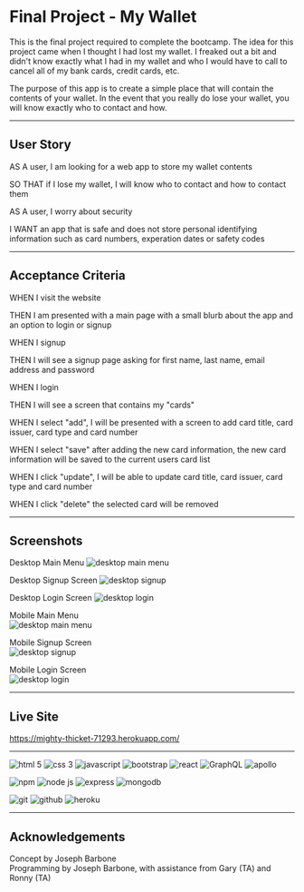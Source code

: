 # Final Project - My Wallet
This is the final project required to complete the bootcamp. The idea for this project came when I thought I had lost my wallet. I freaked out a bit and didn't know exactly what I had in my wallet and who I would have to call to cancel all of my bank cards, credit cards, etc.  

The purpose of this app is to create a simple place that will contain the contents of your wallet. In the event that you really do lose your wallet, you will know exactly who to contact and how.

---

## User Story

AS A user, I am looking for a web app to store my wallet contents  

SO THAT if I lose my wallet, I will know who to contact and how to contact them  

AS A user, I worry about security  

I WANT an app that is safe and does not store personal identifying information such as card numbers, experation dates or safety codes

---

## Acceptance Criteria

WHEN I visit the website  

THEN I am presented with a main page with a small blurb about the app and an option to login or signup   

WHEN I signup  

THEN I will see a signup page asking for first name, last name, email address and password  

WHEN I login    

THEN I will see a screen that contains my "cards"  

WHEN I select "add", I will be presented with a screen to add card title, card issuer, card type and card number  

WHEN I select "save" after adding the new card information, the new card information will be saved to the current users card list  

WHEN I click "update", I will be able to update card title, card issuer, card type and card number  

WHEN I click "delete" the selected card will be removed

---

## Screenshots

Desktop Main Menu
![desktop main menu](/images/screenshot-desktop-mainmenu.jpg)

Desktop Signup Screen
![desktop signup](/images/screenshot-desktop-signup.jpg)

Desktop Login Screen
![desktop login](/images/screenshot-desktop-login.jpg)

Mobile Main Menu  
![desktop main menu](/images/screenshot-mobile-mainmenu.jpg)

Mobile Signup Screen  
![desktop signup](/images/screenshot-mobile-signup.jpg)

Mobile Login Screen  
![desktop login](/images/screenshot-mobile-login.jpg)

---

## Live Site

https://mighty-thicket-71293.herokuapp.com/

---

![html 5](https://img.shields.io/badge/HTML5-E34F26?style=for-the-badge&logo=html5&logoColor=white) ![css 3](https://img.shields.io/badge/CSS3-1572B6?style=for-the-badge&logo=css3&logoColor=white) ![javascript](https://img.shields.io/badge/JavaScript-323330?style=for-the-badge&logo=javascript&logoColor=F7DF1E) ![bootstrap](https://img.shields.io/badge/Bootstrap-563D7C?style=for-the-badge&logo=bootstrap&logoColor=white) ![react](https://img.shields.io/badge/React-20232A?style=for-the-badge&logo=react&logoColor=61DAFB) ![GraphQL](https://img.shields.io/badge/GraphQl-E10098?style=for-the-badge&logo=graphql&logoColor=white) ![apollo](https://img.shields.io/badge/Apollo%20GraphQL-311C87?&style=for-the-badge&logo=Apollo%20GraphQL&logoColor=white)

![npm](https://img.shields.io/badge/npm-CB3837?style=for-the-badge&logo=npm&logoColor=white) ![node js](https://img.shields.io/badge/Node.js-339933?style=for-the-badge&logo=nodedotjs&logoColor=white) ![express](https://img.shields.io/badge/Express.js-000000?style=for-the-badge&logo=express&logoColor=white) ![mongodb](https://img.shields.io/badge/MongoDB-4EA94B?style=for-the-badge&logo=mongodb&logoColor=white)

![git](https://img.shields.io/badge/GIT-E44C30?style=for-the-badge&logo=git&logoColor=white) ![github](https://img.shields.io/badge/GitHub-100000?style=for-the-badge&logo=github&logoColor=white) ![heroku](https://img.shields.io/badge/Heroku-430098?style=for-the-badge&logo=heroku&logoColor=white)

---

## Acknowledgements
Concept by Joseph Barbone  
Programming by Joseph Barbone, with assistance from Gary (TA) and Ronny (TA)